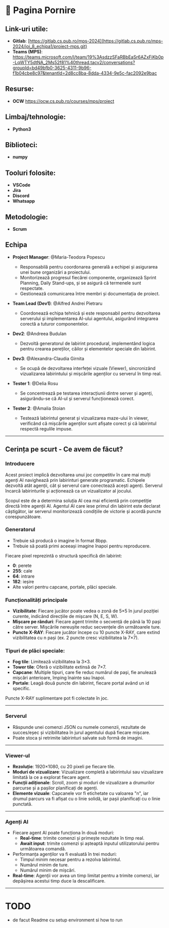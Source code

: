 # 👋 Pagina Pornire

## Link-uri utile:

- **Gitlab**: [https://gitlab.cs.pub.ro/mps-2024](https://gitlab.cs.pub.ro/mps-2024/joi_8_echipa1/proiect-mps.git)
- **Teams (MPS)**: https://teams.microsoft.com/l/team/19%3AsdzzSFaRBbEaSr6AZxFiKb0p-LqWTY5dtNA_2Ms52f81%40thread.tacv2/conversations?groupId=bd49bfb0-3625-4311-9b96-f1b04cbe8c97&tenantId=2d8cc8ba-8dda-4334-9e5c-fac2092e9bac

## Resurse:

- **OCW** https://ocw.cs.pub.ro/courses/mps/proiect

## Limbaj/tehnologie:

- **Python3**

## Biblioteci:

- **numpy**

## Tooluri folosite:

- **VSCode**
- **Jira**
- **Discord** 
- **Whatsapp** 

## Metodologie:

- **Scrum** 

## Echipa

- **Project Manager**: @Maria-Teodora Popescu  
  - Responsabilă pentru coordonarea generală a echipei și asigurarea unei bune organizări a proiectului.
  - Monitorizează progresul fiecărei componente, organizează Sprint Planning, Daily Stand-ups, și se asigură că termenele sunt respectate.
  - Gestionează comunicarea între membri și documentația de proiect.

- **Team Lead (Dev1)**: @Alfred Andrei Pietraru  
  - Coordonează echipa tehnică și este responsabil pentru dezvoltarea serverului și implementarea AI-ului agentului, asigurând integrarea corectă a tuturor componentelor.

- **Dev2**: @Andreea Budulan  
  - Dezvoltă generatorul de labirint procedural, implementând logica pentru crearea pereților, căilor și elementelor speciale din labirint.

- **Dev3**: @Alexandra-Claudia Girnita  
  - Se ocupă de dezvoltarea interfeței vizuale (Viewer), sincronizând vizualizarea labirintului și mișcările agenților cu serverul în timp real.

- **Tester 1**: @Delia Rosu  
  - Se concentrează pe testarea interacțiunii dintre server și agenți, asigurându-se că AI-ul și serverul funcționează corect.

- **Tester 2**: @Amalia Stoian  
  - Testează labirintul generat și vizualizarea maze-ului în viewer, verificând că mișcările agenților sunt afișate corect și că labirintul respectă regulile impuse.

---

## Cerința pe scurt - Ce avem de făcut?

### **Introducere**

Acest proiect implică dezvoltarea unui joc competitiv în care mai mulți agenți AI navighează prin labirinturi generate programatic. Echipele dezvoltă atât agenții, cât și serverul care conectează acești agenți. Serverul încarcă labirinturile și acționează ca un vizualizator al jocului.

Scopul este de a determina soluția AI cea mai eficientă prin competiție directă între agenții AI. Agentul AI care iese primul din labirint este declarat câștigător, iar serverul monitorizează condițiile de victorie și acordă puncte corespunzătoare.

### **Generatorul**

- Trebuie să producă o imagine în format 8bpp.
- Trebuie să poată primi aceeași imagine înapoi pentru reproducere.

Fiecare pixel reprezintă o structură specifică din labirint:
- **0**: perete
- **255**: cale
- **64**: intrare
- **182**: ieșire
- Alte valori pentru capcane, portale, plăci speciale.

### **Funcționalități principale**

- **Vizibilitate**: Fiecare jucător poate vedea o zonă de 5×5 în jurul poziției curente, indicând direcțiile de mișcare (N, E, S, W).
- **Mișcare pe rânduri**: Fiecare agent trimite o secvență de până la 10 pași către server. Mișcările nereușite reduc secvențele din următoarele ture.
- **Puncte X-RAY**: Fiecare jucător începe cu 10 puncte X-RAY, care extind vizibilitatea cu n pași (ex. 2 puncte cresc vizibilitatea la 7×7).

### **Tipuri de plăci speciale**:

- **Fog tile**: Limitează vizibilitatea la 3×3.
- **Tower tile**: Oferă o vizibilitate extinsă de 7×7.
- **Capcane**: Multiple tipuri, care fie reduc numărul de pași, fie anulează mișcări anterioare, împing înainte sau înapoi.
- **Portale**: Leagă două puncte din labirint, fiecare portal având un id specific.

Puncte X-RAY suplimentare pot fi colectate în joc.

---

### **Serverul**

- Răspunde unei comenzi JSON cu numele comenzii, rezultate de succes/eșec și vizibilitatea în jurul agentului după fiecare mișcare.
- Poate stoca și retrimite labirinturi salvate sub formă de imagini.

---

### **Viewer-ul**

- **Rezoluție**: 1920×1080, cu 20 pixeli pe fiecare tile.
- **Moduri de vizualizare**: Vizualizare completă a labirintului sau vizualizare limitată la ce a explorat fiecare agent.
- **Funcții adiționale**: Scroll, zoom și moduri de vizualizare a drumurilor parcurse și a pașilor planificați de agenți.
- **Elemente vizuale**: Capcanele vor fi etichetate cu valoarea "n", iar drumul parcurs va fi afișat cu o linie solidă, iar pașii planificați cu o linie punctată.

---

### **Agenți AI**

- Fiecare agent AI poate funcționa în două moduri:
  - **Real-time**: trimite comenzi și primește rezultate în timp real.
  - **Await input**: trimite comenzi și așteaptă inputul utilizatorului pentru următoarea comandă.
- Performanța agenților va fi evaluată în trei moduri:
  - Timpul minim necesar pentru a rezolva labirintul.
  - Numărul minim de ture.
  - Numărul minim de mișcări.
- **Real-time**: Agenții vor avea un timp limitat pentru a trimite comenzi, iar depășirea acestui timp duce la descalificare.

---

# TODO
- de facut Readme cu setup environment si how to run
